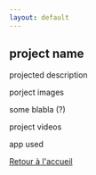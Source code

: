 ```yaml
---
layout: default
---
```


## project name

projected description

porject images

some blabla (?)

project videos

app used

[Retour à l'accueil](./)

